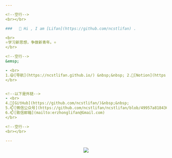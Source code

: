 ```yaml
---

<!--空行-->
<br></br>

###   👋 Hi , I am [Lifan](https://github.com/ncstlifan) .

<br>
⭐学习新思想，争做新青年。⭐
</br>

<!--空行-->
&emsp;

- <br>
1.😄[导航](https://ncstlifan.github.io/) &nbsp;&nbsp; 2.🤔[Notion](https://ncstlifan.site/) &nbsp;&nbsp;3.⚡[博客](http://lifan.ccaeo.com/) 
</br>


<!--以下是外链-->
- <br>
4.🔭[GitHub](https://github.com/ncstlifan/)&nbsp;&nbsp;
5.📫[微信公众号](https://github.com/ncstlifan/ncstlifan/blob/49957a8184306ef62104e005844e4935decaf827/resource/%E5%BE%AE%E4%BF%A1%E5%85%AC%E4%BC%97%E5%8F%B7_%E5%8D%8E%E7%90%86%E5%B9%BC%E7%A8%9A%E5%9B%AD.jpg)&nbsp;&nbsp;
6.📫[致信邮箱](mailto:erzhonglifan@Gmail.com)
</br>

<!--空行-->
<br></br>

---
```


<div align="center"> <img src="https://visitor-badge.glitch.me/badge?page_id=ncstlifan" /> </div>
